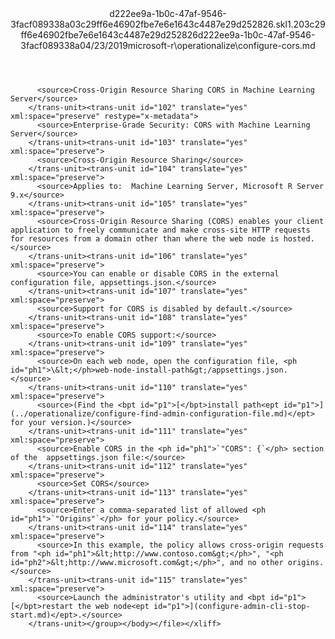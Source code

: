 <?xml version="1.0"?><xliff version="1.2" xmlns="urn:oasis:names:tc:xliff:document:1.2" xmlns:xsi="http://www.w3.org/2001/XMLSchema-instance" xsi:schemaLocation="urn:oasis:names:tc:xliff:document:1.2 xliff-core-1.2-transitional.xsd"><file datatype="xml" original="configure-cors.md" source-language="en-US" target-language="en-US"><header><tool tool-id="mdxliff" tool-name="mdxliff" tool-version="1.0-1931010" tool-company="Microsoft" /><xliffext:skl_file_name xmlns:xliffext="urn:microsoft:content:schema:xliffextensions">d222ee9a-1b0c-47af-9546-3facf089338a03c29ff6e46902fbe7e6e1643c4487e29d252826.skl</xliffext:skl_file_name><xliffext:version xmlns:xliffext="urn:microsoft:content:schema:xliffextensions">1.2</xliffext:version><xliffext:ms.openlocfilehash xmlns:xliffext="urn:microsoft:content:schema:xliffextensions">03c29ff6e46902fbe7e6e1643c4487e29d252826</xliffext:ms.openlocfilehash><xliffext:ms.sourcegitcommit xmlns:xliffext="urn:microsoft:content:schema:xliffextensions">d222ee9a-1b0c-47af-9546-3facf089338a</xliffext:ms.sourcegitcommit><xliffext:ms.lasthandoff xmlns:xliffext="urn:microsoft:content:schema:xliffextensions">04/23/2019</xliffext:ms.lasthandoff><xliffext:ms.openlocfilepath xmlns:xliffext="urn:microsoft:content:schema:xliffextensions">microsoft-r\operationalize\configure-cors.md</xliffext:ms.openlocfilepath></header><body><group id="content" extype="content"><trans-unit id="101" translate="yes" xml:space="preserve" restype="x-metadata">
          <source>Cross-Origin Resource Sharing CORS in Machine Learning Server</source>
        </trans-unit><trans-unit id="102" translate="yes" xml:space="preserve" restype="x-metadata">
          <source>Enterprise-Grade Security: CORS with Machine Learning Server</source>
        </trans-unit><trans-unit id="103" translate="yes" xml:space="preserve">
          <source>Cross-Origin Resource Sharing</source>
        </trans-unit><trans-unit id="104" translate="yes" xml:space="preserve">
          <source>Applies to:  Machine Learning Server, Microsoft R Server 9.x</source>
        </trans-unit><trans-unit id="105" translate="yes" xml:space="preserve">
          <source>Cross-Origin Resource Sharing (CORS) enables your client application to freely communicate and make cross-site HTTP requests for resources from a domain other than where the web node is hosted.</source>
        </trans-unit><trans-unit id="106" translate="yes" xml:space="preserve">
          <source>You can enable or disable CORS in the external configuration file, appsettings.json.</source>
        </trans-unit><trans-unit id="107" translate="yes" xml:space="preserve">
          <source>Support for CORS is disabled by default.</source>
        </trans-unit><trans-unit id="108" translate="yes" xml:space="preserve">
          <source>To enable CORS support:</source>
        </trans-unit><trans-unit id="109" translate="yes" xml:space="preserve">
          <source>On each web node, open the configuration file, <ph id="ph1">\&lt;</ph>web-node-install-path&gt;/appsettings.json.</source>
        </trans-unit><trans-unit id="110" translate="yes" xml:space="preserve">
          <source>(Find the <bpt id="p1">[</bpt>install path<ept id="p1">](../operationalize/configure-find-admin-configuration-file.md)</ept> for your version.)</source>
        </trans-unit><trans-unit id="111" translate="yes" xml:space="preserve">
          <source>Enable CORS in the <ph id="ph1">`"CORS": {`</ph> section of the  appsettings.json file:</source>
        </trans-unit><trans-unit id="112" translate="yes" xml:space="preserve">
          <source>Set CORS</source>
        </trans-unit><trans-unit id="113" translate="yes" xml:space="preserve">
          <source>Enter a comma-separated list of allowed <ph id="ph1">`"Origins"`</ph> for your policy.</source>
        </trans-unit><trans-unit id="114" translate="yes" xml:space="preserve">
          <source>In this example, the policy allows cross-origin requests from "<ph id="ph1">&lt;http://www.contoso.com&gt;</ph>", "<ph id="ph2">&lt;http://www.microsoft.com&gt;</ph>", and no other origins.</source>
        </trans-unit><trans-unit id="115" translate="yes" xml:space="preserve">
          <source>Launch the administrator's utility and <bpt id="p1">[</bpt>restart the web node<ept id="p1">](configure-admin-cli-stop-start.md)</ept>.</source>
        </trans-unit></group></body></file></xliff>